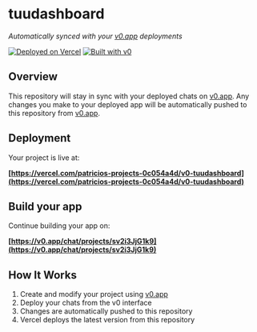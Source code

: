 # tuudashboard

*Automatically synced with your [v0.app](https://v0.app) deployments*

[![Deployed on Vercel](https://img.shields.io/badge/Deployed%20on-Vercel-black?style=for-the-badge&logo=vercel)](https://vercel.com/patricios-projects-0c054a4d/v0-tuudashboard)
[![Built with v0](https://img.shields.io/badge/Built%20with-v0.app-black?style=for-the-badge)](https://v0.app/chat/projects/sv2i3JjG1k9)

## Overview

This repository will stay in sync with your deployed chats on [v0.app](https://v0.app).
Any changes you make to your deployed app will be automatically pushed to this repository from [v0.app](https://v0.app).

## Deployment

Your project is live at:

**[https://vercel.com/patricios-projects-0c054a4d/v0-tuudashboard](https://vercel.com/patricios-projects-0c054a4d/v0-tuudashboard)**

## Build your app

Continue building your app on:

**[https://v0.app/chat/projects/sv2i3JjG1k9](https://v0.app/chat/projects/sv2i3JjG1k9)**

## How It Works

1. Create and modify your project using [v0.app](https://v0.app)
2. Deploy your chats from the v0 interface
3. Changes are automatically pushed to this repository
4. Vercel deploys the latest version from this repository
